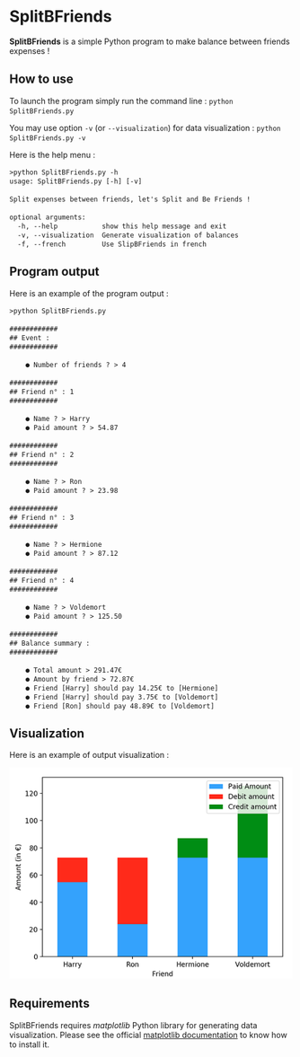 # SplitBFriends

**SplitBFriends** is a simple Python program to make balance between friends expenses !

## How to use

To launch the program simply run the command line :
`python SplitBFriends.py`

You may use option `-v` (or `--visualization`) for data visualization :
`python SplitBFriends.py -v`

Here is the help menu :
```
>python SplitBFriends.py -h
usage: SplitBFriends.py [-h] [-v]

Split expenses between friends, let's Split and Be Friends !

optional arguments:
  -h, --help           show this help message and exit
  -v, --visualization  Generate visualization of balances
  -f, --french         Use SlipBFriends in french
```

## Program output

Here is an example of the program output :

```
>python SplitBFriends.py

############
## Event : 
############

	● Number of friends ? > 4
	
############
## Friend n° : 1
############

	● Name ? > Harry
	● Paid amount ? > 54.87
	
############
## Friend n° : 2
############

	● Name ? > Ron
	● Paid amount ? > 23.98
	
############
## Friend n° : 3
############

	● Name ? > Hermione
	● Paid amount ? > 87.12
	
############
## Friend n° : 4
############

	● Name ? > Voldemort
	● Paid amount ? > 125.50
	
############
## Balance summary : 
############

	● Total amount > 291.47€
	● Amount by friend > 72.87€
	● Friend [Harry] should pay 14.25€ to [Hermione]
	● Friend [Harry] should pay 3.75€ to [Voldemort]
	● Friend [Ron] should pay 48.89€ to [Voldemort]
```

## Visualization

Here is an example of output visualization :

![Output visualization](/resources/data_visualization.png)

## Requirements

SplitBFriends requires _matplotlib_ Python library for generating data visualization.
Please see the official [matplotlib documentation](https://matplotlib.org) to know how to install it.